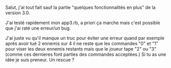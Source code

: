 

Salut, j'ai tout fait sauf la partie "quelques fonctionnalités en plus" de la version 3.0.

J'ai testé rapidement mon app3.rb, a priori ça marche mais c'est possible que j'ai raté une erreur/un bug. 

J'ai juste vu qu'il manque un truc pour éviter une erreur quand par exemple après avoir tué 2 ennemis sur 4 il ne reste que les commandes "0" et "1" pour viser les deux ennemis restants mais que le joueur tape "2" ou "3" (comme ces dernieres font parties des commandes acceptées.)
Si tu as une idée je suis preneur. Un rescue ?

